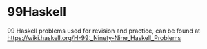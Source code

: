 # 99Haskell
99 Haskell problems used for revision and practice, can be found at https://wiki.haskell.org/H-99:_Ninety-Nine_Haskell_Problems
